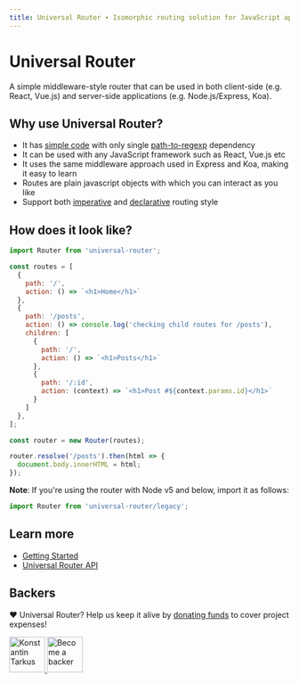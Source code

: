 ```yaml
---
title: Universal Router ∙ Isomorphic routing solution for JavaScript applications
---
```


# Universal Router

A simple middleware-style router that can be used in both client-side (e.g. React, Vue.js) and
server-side applications (e.g. Node.js/Express, Koa).


## Why use Universal Router?

* It has [simple code](https://github.com/kriasoft/universal-router/blob/master/src/Router.js)
  with only single [path-to-regexp](https://github.com/pillarjs/path-to-regexp) dependency
* It can be used with any JavaScript framework such as React, Vue.js etc
* It uses the same middleware approach used in Express and Koa, making it easy to learn
* Routes are plain javascript objects with which you can interact as you like
* Support both [imperative](https://en.wikipedia.org/wiki/Imperative_programming) and
  [declarative](https://en.wikipedia.org/wiki/Declarative_programming) routing style


## How does it look like?

```js
import Router from 'universal-router';

const routes = [
  {
    path: '/',
    action: () => `<h1>Home</h1>`
  },
  {
    path: '/posts',
    action: () => console.log('checking child routes for /posts'),
    children: [
      {
        path: '/',
        action: () => `<h1>Posts</h1>`
      },
      {
        path: '/:id',
        action: (context) => `<h1>Post #${context.params.id}</h1>`
      }
    ]
  },
];

const router = new Router(routes);

router.resolve('/posts').then(html => {
  document.body.innerHTML = html;
});
```

**Note**: If you're using the router with Node v5 and below, import it as follows:

```js
import Router from 'universal-router/legacy';
````


## Learn more

* [Getting Started](https://github.com/kriasoft/universal-router/blob/master/docs/getting-started.md)
* [Universal Router API](https://github.com/kriasoft/universal-router/blob/master/docs/api.md)


## Backers

♥ Universal Router? Help us keep it alive by [donating funds](https://www.patreon.com/tarkus)
to cover project expenses!

<a href="https://github.com/koistya" target="_blank">
  <img src="https://github.com/koistya.png?size=64" width="64" height="64" alt="Konstantin Tarkus">
</a>
<a href="https://www.patreon.com/tarkus" target="_blank">
  <img src="https://opencollective.com/static/images/become_backer.svg" width="64" height="64" alt="Become a backer">
</a>
